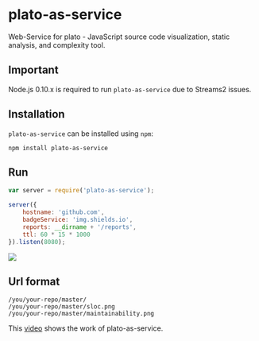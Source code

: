# plato-as-service

Web-Service for plato - JavaScript source code visualization, static analysis, and complexity tool. 

## Important

Node.js 0.10.x is required to run `plato-as-service` due to Streams2 issues.

## Installation

`plato-as-service` can be installed using `npm`:

```
npm install plato-as-service
```

## Run

```js
var server = require('plato-as-service');

server({
    hostname: 'github.com',
    badgeService: 'img.shields.io',
    reports: __dirname + '/reports',
    ttl: 60 * 15 * 1000
}).listen(8080);
```

![](http://habrastorage.org/storage3/19c/0f8/a91/19c0f8a911a6dceb63ed0e83077ad3c7.png)

## Url format

```
/you/your-repo/master/
/you/your-repo/master/sloc.png
/you/your-repo/master/maintainability.png
```

This [video](https://vimeo.com/79814043) shows the work of plato-as-service.
